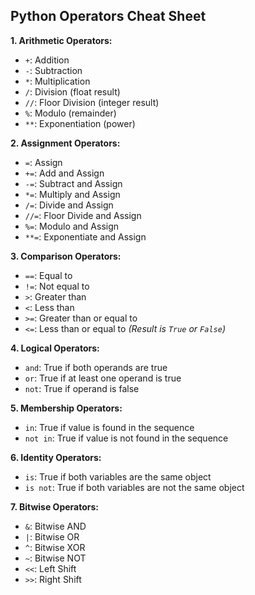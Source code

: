 ## Python Operators Cheat Sheet

**1. Arithmetic Operators:**
   - `+`: Addition
   - `-`: Subtraction
   - `*`: Multiplication
   - `/`: Division (float result)
   - `//`: Floor Division (integer result)
   - `%`: Modulo (remainder)
   - `**`: Exponentiation (power)

**2. Assignment Operators:**
   - `=`: Assign
   - `+=`: Add and Assign
   - `-=`: Subtract and Assign
   - `*=`: Multiply and Assign
   - `/=`: Divide and Assign
   - `//=`: Floor Divide and Assign
   - `%=`: Modulo and Assign
   - `**=`: Exponentiate and Assign

**3. Comparison Operators:**
   - `==`: Equal to
   - `!=`: Not equal to
   - `>`: Greater than
   - `<`: Less than
   - `>=`: Greater than or equal to
   - `<=`: Less than or equal to
   *(Result is `True` or `False`)*

**4. Logical Operators:**
   - `and`: True if both operands are true
   - `or`: True if at least one operand is true
   - `not`: True if operand is false

**5. Membership Operators:**
   - `in`: True if value is found in the sequence
   - `not in`: True if value is not found in the sequence

**6. Identity Operators:**
   - `is`: True if both variables are the same object
   - `is not`: True if both variables are not the same object

**7. Bitwise Operators:**
   - `&`: Bitwise AND
   - `|`: Bitwise OR
   - `^`: Bitwise XOR
   - `~`: Bitwise NOT
   - `<<`: Left Shift
   - `>>`: Right Shift